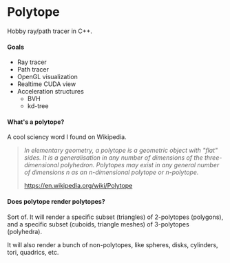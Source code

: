 # Polytope
Hobby ray/path tracer in C++. 

#### Goals
* Ray tracer
* Path tracer
* OpenGL visualization
* Realtime CUDA view
* Acceleration structures
  * BVH
  * kd-tree


#### What's a polytope?

A cool sciency word I found on Wikipedia.

> _In elementary geometry, a polytope is a geometric object with "flat" sides. It is a generalisation in any number of dimensions of the three-dimensional polyhedron. Polytopes may exist in any general number of dimensions n as an n-dimensional polytope or n-polytope._ 
> 
> https://en.wikipedia.org/wiki/Polytope

#### Does polytope render polytopes?

Sort of. It will render a specific subset (triangles) of 2-polytopes (polygons), and a specific subset (cuboids, triangle meshes) of 3-polytopes (polyhedra). 

It will also render a bunch of non-polytopes, like spheres, disks, cylinders, tori, quadrics, etc.